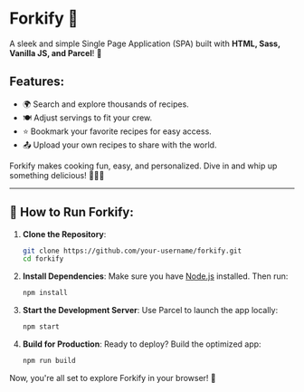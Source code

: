 # Forkify 🍴

A sleek and simple Single Page Application (SPA) built with **HTML, Sass, Vanilla JS, and Parcel**! 🚀 

## Features:
- 🌍 Search and explore thousands of recipes.
- 🍽 Adjust servings to fit your crew.
- ⭐ Bookmark your favorite recipes for easy access.
- 📤 Upload your own recipes to share with the world.

Forkify makes cooking fun, easy, and personalized. Dive in and whip up something delicious! 🧑‍🍳✨

---

## 🚀 How to Run Forkify:

1. **Clone the Repository**:
   ```bash
   git clone https://github.com/your-username/forkify.git
   cd forkify
   ```

2. **Install Dependencies**:
   Make sure you have [Node.js](https://nodejs.org/) installed. Then run:
   ```bash
   npm install
   ```

3. **Start the Development Server**:
   Use Parcel to launch the app locally:
   ```bash
   npm start
   ```

4. **Build for Production**:
   Ready to deploy? Build the optimized app:
   ```bash
   npm run build
   ```

Now, you're all set to explore Forkify in your browser! 🎉
